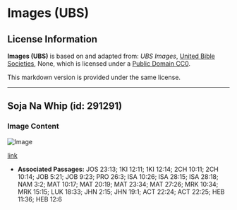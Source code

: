 # Images (UBS)

## License Information

**Images (UBS)** is based on and adapted from: _UBS Images_, [United Bible Societies](https://unitedbiblesocieties.org/), None, which is licensed under a [Public Domain CC0](https://creativecommons.org/public-domain/cc0/).

This markdown version is provided under the same license.



--------------------------------

## Soja Na Whip (id: 291291)

### Image Content

![Image](https://cdn.aquifer.bible/aquifer-content/resources/Media/WEB-0317_soldier_with_whip.jpg)

[link](https://cdn.aquifer.bible/aquifer-content/resources/Media/WEB-0317_soldier_with_whip.jpg)

* **Associated Passages:** JOS 23:13; 1KI 12:11; 1KI 12:14; 2CH 10:11; 2CH 10:14; JOB 5:21; JOB 9:23; PRO 26:3; ISA 10:26; ISA 28:15; ISA 28:18; NAM 3:2; MAT 10:17; MAT 20:19; MAT 23:34; MAT 27:26; MRK 10:34; MRK 15:15; LUK 18:33; JHN 2:15; JHN 19:1; ACT 22:24; ACT 22:25; HEB 11:36; HEB 12:6


